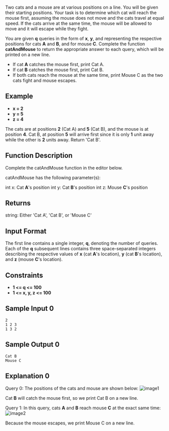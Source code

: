 Two cats and a mouse are at various positions on a line. You will be given their starting positions. Your task is to determine which cat will reach the mouse first, assuming the mouse does not move and the cats travel at equal speed. If the cats arrive at the same time, the mouse will be allowed to move and it will escape while they fight.

You are given **q** queries in the form of **x**, **y**, and  representing the respective positions for cats **A** and **B**, and for mouse **C**. Complete the function **catAndMouse** to return the appropriate answer to each query, which will be printed on a new line.

- If cat **A** catches the mouse first, print Cat A.
- If cat **B** catches the mouse first, print Cat B.
- If both cats reach the mouse at the same time, print Mouse C as the two cats fight and mouse escapes.
## Example
- **x = 2**
- **y = 5**
- **z = 4**

The cats are at positions **2** (Cat A) and **5** (Cat B), and the mouse is at position **4**. Cat B, at position **5** will arrive first since it is only **1** unit away while the other is **2** units away. Return 'Cat B'.

## Function Description

Complete the catAndMouse function in the editor below.

catAndMouse has the following parameter(s):

int x: Cat **A**'s position
int y: Cat **B**'s position
int z: Mouse **C**'s position
## Returns

string: Either 'Cat A', 'Cat B', or 'Mouse C'
## Input Format

The first line contains a single integer, **q**, denoting the number of queries.
Each of the **q** subsequent lines contains three space-separated integers describing the respective values of **x** (cat **A**'s location), **y** (cat **B**'s location), and **z** (mouse **C**'s location).

## Constraints
- **1 <= q <= 100**
- **1 <= x, y, z <= 100**

## Sample Input 0

    2
    1 2 3
    1 3 2
## Sample Output 0

    Cat B
    Mouse C
## Explanation 0

Query 0: The positions of the cats and mouse are shown below: ![image1](https://s3.amazonaws.com/hr-challenge-images/0/1480434477-7418fccf34-cat.png)

Cat **B** will catch the mouse first, so we print Cat B on a new line.

Query 1: In this query, cats **A** and **B** reach mouse **C** at the exact same time: ![image2](https://s3.amazonaws.com/hr-challenge-images/0/1480434557-601bef86ba-cat1.png)

Because the mouse escapes, we print Mouse C on a new line.